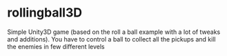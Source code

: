 # rollingball3D
Simple Unity3D game (based on the roll a ball example with a lot of tweaks and additions). You have to control a ball to collect all the pickups and kill the enemies in few different levels
